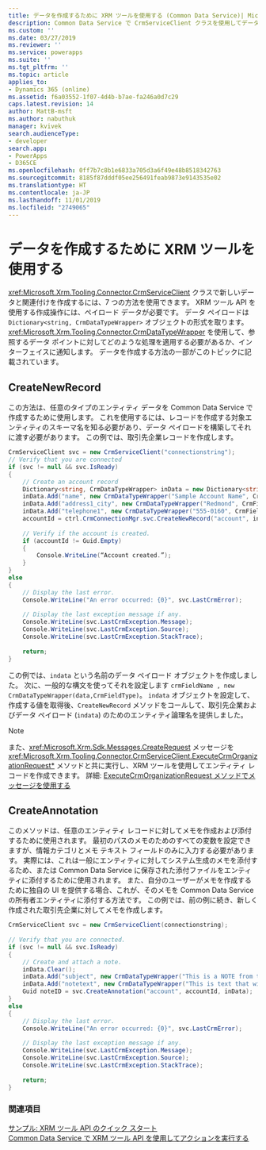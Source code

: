 ```yaml
---
title: データを作成するために XRM ツールを使用する (Common Data Service)| Microsoft Docs
description: Common Data Service で CrmServiceClient クラスを使用してデータを作成
ms.custom: ''
ms.date: 03/27/2019
ms.reviewer: ''
ms.service: powerapps
ms.suite: ''
ms.tgt_pltfrm: ''
ms.topic: article
applies_to:
- Dynamics 365 (online)
ms.assetid: f6a03552-1f07-4d4b-b7ae-fa246a0d7c29
caps.latest.revision: 14
author: MattB-msft
ms.author: nabuthuk
manager: kvivek
search.audienceType:
- developer
search.app:
- PowerApps
- D365CE
ms.openlocfilehash: 0ff7b7c8b1e6833a705d3a6f49e48b8518342763
ms.sourcegitcommit: 8185f87dddf05ee256491feab9873e9143535e02
ms.translationtype: HT
ms.contentlocale: ja-JP
ms.lasthandoff: 11/01/2019
ms.locfileid: "2749065"
---
```

# <a name="use-xrm-tooling-to-create-data"></a>データを作成するために XRM ツールを使用する

<xref:Microsoft.Xrm.Tooling.Connector.CrmServiceClient> クラスで新しいデータと関連付けを作成するには、7 つの方法を使用できます。 XRM ツール API を使用する作成操作には、ペイロード データが必要です。 データ ペイロードは `Dictionary<string, CrmDataTypeWrapper>` オブジェクトの形式を取ります。 <xref:Microsoft.Xrm.Tooling.Connector.CrmDataTypeWrapper> を使用して、参照するデータ ポイントに対してどのような処理を適用する必要があるか、インターフェイスに通知します。 データを作成する方法の一部がこのトピックに記載されています。  
  
## <a name="createnewrecord"></a>CreateNewRecord  

この方法は、任意のタイプのエンティティ データを Common Data Service で作成するために使用します。 これを使用するには、レコードを作成する対象エンティティのスキーマ名を知る必要があり、データ ペイロードを構築してそれに渡す必要があります。 この例では、取引先企業レコードを作成します。

```csharp
CrmServiceClient svc = new CrmServiceClient("connectionstring");  
// Verify that you are connected  
if (svc != null && svc.IsReady)  
{  
    // Create an account record  
    Dictionary<string, CrmDataTypeWrapper> inData = new Dictionary<string, CrmDataTypeWrapper>();  
    inData.Add("name", new CrmDataTypeWrapper("Sample Account Name", CrmFieldType.String));  
    inData.Add("address1_city", new CrmDataTypeWrapper("Redmond", CrmFieldType.String));  
    inData.Add("telephone1", new CrmDataTypeWrapper("555-0160", CrmFieldType.String));  
    accountId = ctrl.CrmConnectionMgr.svc.CreateNewRecord("account", inData);  
  
    // Verify if the account is created.  
    if (accountId != Guid.Empty)  
    {  
        Console.WriteLine(“Account created.”);  
    }  
}  
else  
{  
    // Display the last error.  
    Console.WriteLine("An error occurred: {0}", svc.LastCrmError);  
  
    // Display the last exception message if any.   
    Console.WriteLine(svc.LastCrmException.Message);  
    Console.WriteLine(svc.LastCrmException.Source);  
    Console.WriteLine(svc.LastCrmException.StackTrace);  
  
    return;  
}  
```
この例では、`indata` という名前のデータ ペイロード オブジェクトを作成しました。 次に、一般的な構文を使ってそれを設定します `crmFieldName , new CrmDataTypeWrapper(data,CrmFieldType)`。 `indata` オブジェクトを設定して、作成する値を取得後、`CreateNewRecord` メソッドをコールして、取引先企業およびデータ ペイロード (`indata`) のためのエンティティ論理名を提供しました。  
  
> [!NOTE]
> また、<xref:Microsoft.Xrm.Sdk.Messages.CreateRequest> メッセージを <xref:Microsoft.Xrm.Tooling.Connector.CrmServiceClient.ExecuteCrmOrganizationRequest*> メソッドと共に実行し、XRM ツールを使用してエンティティ レコードを作成できます。 詳細: [ExecuteCrmOrganizationRequest メソッドでメッセージを使用する](use-messages-executecrmorganizationrequest-method.md)  
  
## <a name="createannotation"></a>CreateAnnotation
  
このメソッドは、任意のエンティティ レコードに対してメモを作成および添付するために使用されます。 最初のパスのメモのためのすべての変数を設定できますが、情報カテゴリとメモ テキスト フィールドのみに入力する必要があります。 実際には、これは一般にエンティティに対してシステム生成のメモを添付するため、または Common Data Service に保存された添付ファイルをエンティティに添付するために使用されます。 また、自分のユーザーがメモを作成するために独自の UI を提供する場合、これが、そのメモを Common Data Service の所有者エンティティに添付する方法です。 この例では、前の例に続き、新しく作成された取引先企業に対してメモを作成します。  
  
```csharp
CrmServiceClient svc = new CrmServiceClient(connectionstring);  
  
// Verify that you are connected.  
if (svc != null && svc.IsReady)  
{  
    // Create and attach a note.  
    inData.Clear();   
    inData.Add("subject", new CrmDataTypeWrapper("This is a NOTE from the API" , CrmFieldType.String));
    inData.Add("notetext", new CrmDataTypeWrapper("This is text that will go in the body of the note" , CrmFieldType.String));  
    Guid noteID = svc.CreateAnnotation("account", accountId, inData);  
}  
else  
{  
    // Display the last error.  
    Console.WriteLine("An error occurred: {0}", svc.LastCrmError);  
  
    // Display the last exception message if any.  
    Console.WriteLine(svc.LastCrmException.Message);  
    Console.WriteLine(svc.LastCrmException.Source);  
    Console.WriteLine(svc.LastCrmException.StackTrace);  
  
    return;  
}  
```  
  
### <a name="see-also"></a>関連項目  

[サンプル: XRM ツール API のクイック スタート](sample-quick-start-xrm-tooling-api.md)<br />
[Common Data Service で XRM ツール API を使用してアクションを実行する](use-xrm-tooling-execute-actions.md)
